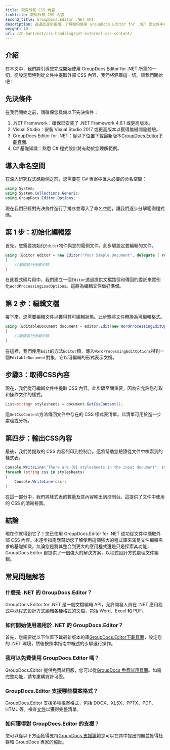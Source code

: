 ```yaml
---
title: 取得外部 CSS 內容
linktitle: 取得外部 CSS 內容
second_title: GroupDocs.Editor .NET API
description: 透過此逐步指南，了解如何使用 GroupDocs.Editor for .NET 從文件中提取外部 CSS 內容。非常適合開發人員整合文件。
weight: 10
url: /zh-hant/net/css-handling/get-external-css-content/
---
```

## 介紹
在本文中，我們將引導您完成開始使用 GroupDocs.Editor for .NET 所需的一切。從設定環境到從文件中提取外部 CSS 內容，我們將涵蓋這一切。讓我們開始吧！
## 先決條件
在我們開始之前，請確保您具備以下先決條件：
1. .NET Framework：確保已安裝了 .NET Framework 4.6.1 或更高版本。
2. Visual Studio：安裝 Visual Studio 2017 或更高版本以獲得無縫開發體驗。
3.  GroupDocs.Editor for .NET：從以下位置下載最新版本[GroupDocs.Editor下載頁面](https://releases.groupdocs.com/editor/net/).
4. C# 基礎知識：熟悉 C# 程式設計將有助於您理解範例。
## 導入命名空間
在深入研究程式碼範例之前，您需要在 C# 專案中匯入必要的命名空間：
```csharp
using System;
using System.Collections.Generic;
using GroupDocs.Editor.Options;
```
現在我們已經對先決條件進行了排序並導入了命名空間，讓我們逐步分解範例程式碼。
## 第 1 步：初始化編輯器
首先，您需要初始化`Editor`物件與您的範例文件。此步驟設定要編輯的文件。
```csharp
using (Editor editor = new Editor("Your Sample Document", delegate { return new WordProcessingLoadOptions(); }))
{
    //繼續執行後續步驟
}
```
在此程式碼片段中，我們建立一個`Editor`透過提供文檔路徑和傳回的委託來實例化`WordProcessingLoadOptions`。這將為編輯文件做好準備。
## 第 2 步：編輯文檔
接下來，您需要編輯文件以獲得其可編輯狀態。此步驟將文件轉換為可編輯格式。
```csharp
using (EditableDocument document = editor.Edit(new WordProcessingEditOptions()))
{
    //繼續執行後續步驟
}
```
在這裡，我們使用`Edit`的方法`Editor`類，傳入`WordProcessingEditOptions`得到一個`EditableDocument`對象，它以可編輯的形式表示文檔。
## 步驟3：取得CSS內容
現在，我們從可編輯文件中提取 CSS 內容。此步驟至關重要，因為它允許您存取和操作文件的樣式。
```csharp
List<string> stylesheets = document.GetCssContent();
```
這`GetCssContent`方法傳回文件中存在的 CSS 樣式表清單。此清單可用於進一步處理或分析。
## 第四步：輸出CSS內容
最後，我們將提取的 CSS 內容列印到控制台。這將幫助您驗證從文件中檢索到的樣式表。
```csharp
Console.WriteLine("There are {0} stylesheets in the input document", stylesheets.Count);
foreach (string css in stylesheets)
{
    Console.WriteLine(css);
}
```
在這一部分中，我們將樣式表的數量及其內容輸出到控制台。這提供了文件中使用的 CSS 的清晰視圖。
## 結論
現在你就得到它了！您已使用 GroupDocs.Editor for .NET 成功從文件中擷取外部 CSS 內容。本逐步指南應幫助您了解使用這個強大的程式庫來滿足文件編輯需求的基礎知識。無論您是將其整合到更大的應用程式還是只是探索其功能，GroupDocs.Editor 都提供了一個強大的解決方案，以程式設計方式處理文件編輯。
## 常見問題解答
### 什麼是 .NET 的 GroupDocs.Editor？
GroupDocs.Editor for .NET 是一個文檔編輯 API，允許開發人員在 .NET 應用程式中以程式設計方式編輯各種格式的文檔，包括 Word、Excel 和 PDF。
### 如何開始使用適用於 .NET 的 GroupDocs.Editor？
首先，您需要從以下位置下載最新版本的庫[GroupDocs.Editor下載頁面](https://releases.groupdocs.com/editor/net/)，設定您的 .NET 環境，然後按照本指南中概述的步驟進行操作。
### 我可以免費使用 GroupDocs.Editor 嗎？
 GroupDocs.Editor 提供免費試用版，您可以從[GroupDocs 免費試用頁面](https://releases.groupdocs.com/)。如需完整功能，請考慮購買許可證。
### GroupDocs.Editor 支援哪些檔案格式？
 GroupDocs.Editor 支援多種檔案格式，包括 DOCX、XLSX、PPTX、PDF、HTML 等。檢查[文件](https://tutorials.groupdocs.com/editor/net/)以獲得完整清單。
### 如何獲得對 GroupDocs.Editor 的支援？
您可以從以下方面獲得支持[GroupDocs 支援論壇](https://forum.groupdocs.com/c/editor/20)您可以在其中提出問題並獲得社群和 GroupDocs 專家的協助。